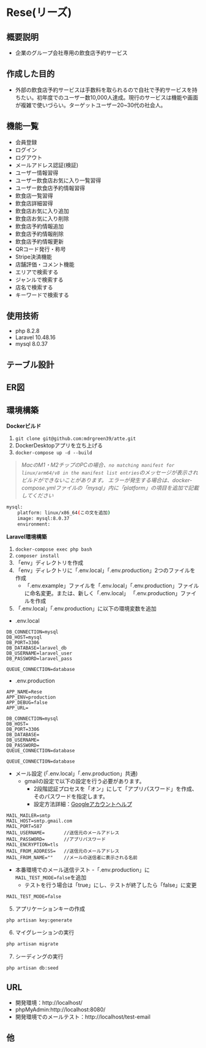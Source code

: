 # Rese(リーズ)

## 概要説明
- 企業のグループ会社専用の飲食店予約サービス

## 作成した目的
- 外部の飲食店予約サービスは手数料を取られるので自社で予約サービスを持ちたい。初年度でのユーザー数10,000人達成。現行のサービスは機能や画面が複雑で使いづらい。ターゲットユーザー20~30代の社会人。

## 機能一覧
- 会員登録
- ログイン
- ログアウト
- メールアドレス認証(検証)
- ユーザー情報習得
- ユーザー飲食店お気に入り一覧習得
- ユーザー飲食店予約情報習得
- 飲食店一覧習得
- 飲食店詳細習得
- 飲食店お気に入り追加
- 飲食店お気に入り削除
- 飲食店予約情報追加
- 飲食店予約情報削除
- 飲食店予約情報更新
- QRコード発行・称号
- Stripe決済機能
- 店舗評価・コメント機能
- エリアで検索する
- ジャンルで検索する
- 店名で検索する
- キーワードで検索する

## 使用技術
- php 8.2.8
- Laravel 10.48.16
- mysql 8.0.37

## テーブル設計

## ER図

## 環境構築
**Dockerビルド**
1. `git clone git@github.com:mdrgreen39/atte.git`
2. DockerDesktopアプリを立ち上げる
3. `docker-compose up -d --build`

> *MacのM1・M2チップのPCの場合、`no matching manifest for linux/arm64/v8 in the manifest list entries`のメッセージが表示されビルドができないことがあります。
エラーが発生する場合は、docker-compose.ymlファイルの「mysql」内に「platform」の項目を追加で記載してください*
``` bash
mysql:
    platform: linux/x86_64(この文を追加)
    image: mysql:8.0.37
    environment:
```

**Laravel環境構築**
1. `docker-compose exec php bash`
2. `composer install`
3. 「env」ディレクトリを作成
4. 「env」ディレクトリに「.env.local」「.env.production」2つのファイルを作成
   - 「.env.example」ファイルを「.env.local」「.env.production」ファイルに命名変更。または、新しく「.env.local」 「.env.production」ファイルを作成
5. 「.env.local」「.env.production」に以下の環境変数を追加
- .env.local
``` text
DB_CONNECTION=mysql
DB_HOST=mysql
DB_PORT=3306
DB_DATABASE=laravel_db
DB_USERNAME=laravel_user
DB_PASSWORD=laravel_pass
```
``` text
QUEUE_CONNECTION=database
```

- .env.production
``` text
APP_NAME=Rese
APP_ENV=production
APP_DEBUG=false
APP_URL=
```
``` text
DB_CONNECTION=mysql
DB_HOST=
DB_PORT=3306
DB_DATABASE=
DB_USERNAME=
DB_PASSWORD=
QUEUE_CONNECTION=database
```
``` text
QUEUE_CONNECTION=database
```
- メール設定 (「.env.local」「.env.production」共通)
  - gmailの設定で以下の設定を行う必要があります。<br>
    - 2段階認証プロセスを「オン」にして「アプリパスワード」を作成、そのパスワードを指定します。<br>
    - 設定方法詳細：[Googleアカウントヘルプ](https://support.google.com/accounts/answer/185833?hl=ja&authuser=1)

``` text
MAIL_MAILER=smtp
MAIL_HOST=smtp.gmail.com
MAIL_PORT=587
MAIL_USERNAME=       //送信元のメールアドレス
MAIL_PASSWORD=       //アプリパスワード
MAIL_ENCRYPTION=tls
MAIL_FROM_ADDRESS=   //送信元のメールアドレス
MAIL_FROM_NAME=""    //メールの送信者に表示される名前
```
  - 本番環境でのメール送信テスト
    -「.env.production」に`MAIL_TEST_MODE=false`を追加
    - テストを行う場合は「true」にし、テストが終了したら「false」に変更
``` text
MAIL_TEST_MODE=false
```

5. アプリケーションキーの作成
``` bash
php artisan key:generate
```

6. マイグレーションの実行
``` bash
php artisan migrate
```

7. シーディングの実行
``` bash
php artisan db:seed
```

## URL
- 開発環境：http://localhost/
- phpMyAdmin:http://localhost:8080/
- 開発環境でのメールテスト：http://localhost/test-email

## 他